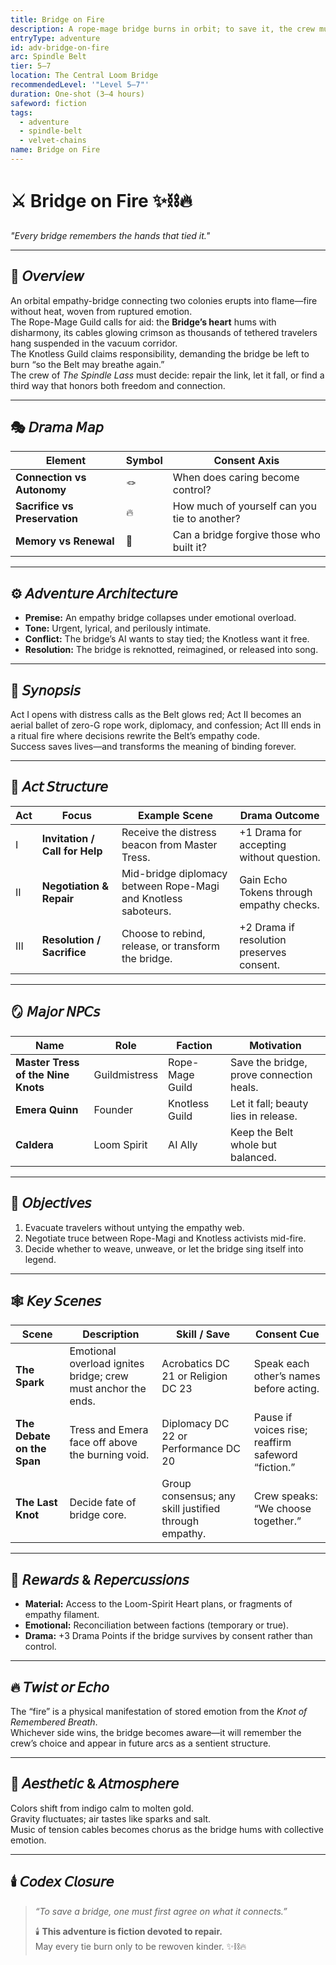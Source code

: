 ```yaml
---
title: Bridge on Fire
description: A rope-mage bridge burns in orbit; to save it, the crew must mend more than cables.
entryType: adventure
id: adv-bridge-on-fire
arc: Spindle Belt
tier: 5–7
location: The Central Loom Bridge
recommendedLevel: '"Level 5–7"'
duration: One-shot (3–4 hours)
safeword: fiction
tags:
  - adventure
  - spindle-belt
  - velvet-chains
name: Bridge on Fire
---
```


# ⚔️ Bridge on Fire ✨⛓️🔥  
*"Every bridge remembers the hands that tied it."*  

---

## 🌌 𝘖𝘷𝘦𝘳𝘷𝘪𝘦𝘸  
An orbital empathy-bridge connecting two colonies erupts into flame—fire without heat, woven from ruptured emotion.  
The Rope-Mage Guild calls for aid: the **Bridge’s heart** hums with disharmony, its cables glowing crimson as thousands of tethered travelers hang suspended in the vacuum corridor.  
The Knotless Guild claims responsibility, demanding the bridge be left to burn “so the Belt may breathe again.”  
The crew of *The Spindle Lass* must decide: repair the link, let it fall, or find a third way that honors both freedom and connection.  

---

## 🎭 𝘋𝘳𝘢𝘮𝘢 𝘔𝘢𝘱  
| Element | Symbol | Consent Axis |
|----------|---------|--------------|
| **Connection vs Autonomy** | 🪢 | When does caring become control? |
| **Sacrifice vs Preservation** | 🔥 | How much of yourself can you tie to another? |
| **Memory vs Renewal** | 💫 | Can a bridge forgive those who built it? |

---

## ⚙️ 𝘈𝘥𝘷𝘦𝘯𝘵𝘶𝘳𝘦 𝘈𝘳𝘤𝘩𝘪𝘵𝘦𝘤𝘵𝘶𝘳𝘦  
- **Premise:** An empathy bridge collapses under emotional overload.  
- **Tone:** Urgent, lyrical, and perilously intimate.  
- **Conflict:** The bridge’s AI wants to stay tied; the Knotless want it free.  
- **Resolution:** The bridge is reknotted, reimagined, or released into song.  

---

## 🔮 𝘚𝘺𝘯𝘰𝘱𝘴𝘪𝘴  
Act I opens with distress calls as the Belt glows red; Act II becomes an aerial ballet of zero-G rope work, diplomacy, and confession; Act III ends in a ritual fire where decisions rewrite the Belt’s empathy code.  
Success saves lives—and transforms the meaning of binding forever.  

---

## 🧩 𝘈𝘤𝘵 𝘚𝘵𝘳𝘶𝘤𝘵𝘶𝘳𝘦  
| Act | Focus | Example Scene | Drama Outcome |
|------|--------|----------------|----------------|
| I | **Invitation / Call for Help** | Receive the distress beacon from Master Tress. | +1 Drama for accepting without question. |
| II | **Negotiation & Repair** | Mid-bridge diplomacy between Rope-Magi and Knotless saboteurs. | Gain Echo Tokens through empathy checks. |
| III | **Resolution / Sacrifice** | Choose to rebind, release, or transform the bridge. | +2 Drama if resolution preserves consent. |

---

## 🪞 𝘔𝘢𝘫𝘰𝘳 𝘕𝘗𝘊𝘴  
| Name | Role | Faction | Motivation |
|------|------|----------|-------------|
| **Master Tress of the Nine Knots** | Guildmistress | Rope-Mage Guild | Save the bridge, prove connection heals. |
| **Emera Quinn** | Founder | Knotless Guild | Let it fall; beauty lies in release. |
| **Caldera** | Loom Spirit | AI Ally | Keep the Belt whole but balanced. |

---

## 🎯 𝘖𝘣𝘫𝘦𝘤𝘵𝘪𝘷𝘦𝘴  
1. Evacuate travelers without untying the empathy web.  
2. Negotiate truce between Rope-Magi and Knotless activists mid-fire.  
3. Decide whether to weave, unweave, or let the bridge sing itself into legend.  

---

## 🕸️ 𝘒𝘦𝘺 𝘚𝘤𝘦𝘯𝘦𝘴  
| Scene | Description | Skill / Save | Consent Cue |
|--------|--------------|--------------|--------------|
| **The Spark** | Emotional overload ignites bridge; crew must anchor the ends. | Acrobatics DC 21 or Religion DC 23 | Speak each other’s names before acting. |
| **The Debate on the Span** | Tress and Emera face off above the burning void. | Diplomacy DC 22 or Performance DC 20 | Pause if voices rise; reaffirm safeword “fiction.” |
| **The Last Knot** | Decide fate of bridge core. | Group consensus; any skill justified through empathy. | Crew speaks: “We choose together.” |

---

## 💎 𝘙𝘦𝘸𝘢𝘳𝘥𝘴 & 𝘙𝘦𝘱𝘦𝘳𝘤𝘶𝘴𝘴𝘪𝘰𝘯𝘴  
- **Material:** Access to the Loom-Spirit Heart plans, or fragments of empathy filament.  
- **Emotional:** Reconciliation between factions (temporary or true).  
- **Drama:** +3 Drama Points if the bridge survives by consent rather than control.  

---

## 🔥 𝘛𝘸𝘪𝘴𝘵 𝘰𝘳 𝘌𝘤𝘩𝘰  
The “fire” is a physical manifestation of stored emotion from the *Knot of Remembered Breath*.  
Whichever side wins, the bridge becomes aware—it will remember the crew’s choice and appear in future arcs as a sentient structure.  

---

## 💋 𝘈𝘦𝘴𝘵𝘩𝘦𝘵𝘪𝘤 & 𝘈𝘵𝘮𝘰𝘴𝘱𝘩𝘦𝘳𝘦  
Colors shift from indigo calm to molten gold.  
Gravity fluctuates; air tastes like sparks and salt.  
Music of tension cables becomes chorus as the bridge hums with collective emotion.  

---

## 🕯️ 𝘊𝘰𝘥𝘦𝘹 𝘊𝘭𝘰𝘴𝘶𝘳𝘦  
> *“To save a bridge, one must first agree on what it connects.”*  
>  
> 🕯️ **This adventure is fiction devoted to repair.**  
> May every tie burn only to be rewoven kinder. ✨⛓️🔥
